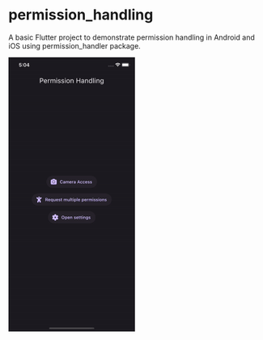 # permission_handling

A basic Flutter project to demonstrate permission handling in Android and iOS using permission_handler package.

<img src='screenshots/1.gif' width=250 />


